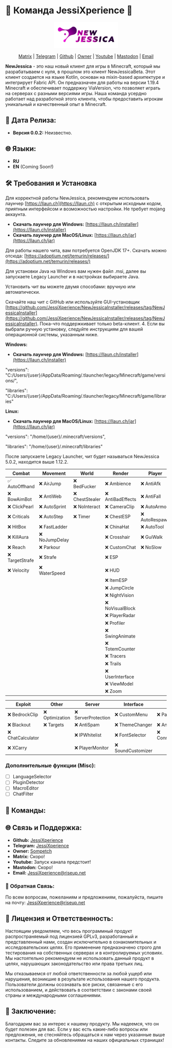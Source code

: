 # 🌟 Команда JessiXperience 🌟
<div align="center">
<p>
    <img width="200" src="https://github.com/JessiXperience/NewJessica/blob/alpha/NewJessica_logo.png">
</p>

[Matrix](#) |
[Telegram](https://t.me/JessiXperience) |
[Github](https://github.com/JessiXperience) |
[Owner](https://t.me/Sompetch) |
[Youtube](#) |
[Mastodon](https://mastodon.ml/@Sompetch) |
[Email](mailto:JessiXperience@riseup.net)
</div>

**NewJessica** - это наш новый клиент для игры в Minecraft, который мы разрабатываем с нуля, в прошлом это клиент NewJessicaBeta. Этот клиент создается на языке Kotlin, основан на mixin-based архитектуре и интегрирует Fabric API. Он предназначен для работы на версии 1.19.4 Minecraft и обеспечивает поддержку ViaVersion, что позволяет играть на серверах с разными версиями игры. Наша команда усердно работает над разработкой этого клиента, чтобы предоставить игрокам уникальный и качественный опыт в Minecraft.

## 📅 **Дата Релиза:**
- **Версия 0.0.2:** Неизвестно.

## 🌐 **Языки:**
- **RU**
- **EN** (Coming Soon!)

## 🛠️ **Требования и Установка**
Для корректной работы NewJessica, рекомендуем использовать лаунчер [https://llaun.ch](https://llaun.ch) с открытым исходным кодом, приятным интерфейсом и возможностью настройки. Не требует mojang аккаунта.

- **Скачать лаунчер для Windows:** [https://llaun.ch/installer](https://llaun.ch/installer)
- **Скачать лаунчер для MacOS/Linux:** [https://llaun.ch/jar](https://llaun.ch/jar)

Для работы нашего чита, вам потребуется OpenJDK 17+. Скачать можно отсюда: [https://adoptium.net/temurin/releases/](https://adoptium.net/temurin/releases/)

Для установки Java на Windows вам нужен файл .msi, далее вы запускаете Legacy Launcher и в настройках выбираете Java.

Установить чит вы можете двумя способами: вручную или автоматически.

Скачайте наш чит с GitHub или используйте GUI-установщик [https://github.com/JessiXperience/NewJessicaInstaller/releases/tag/NewJessicaInstaller](https://github.com/JessiXperience/NewJessicaInstaller/releases/tag/NewJessicaInstaller). Пока-что поддержкивает только beta-клиент.
4. Если вы выбрали ручную установку, следуйте инструкциям для вашей операционной системы, указанным ниже.

**Windows:**

- **Скачать лаунчер для Windows:** [https://llaun.ch/installer](https://llaun.ch/installer)

"versions": "C:/Users/{user}/AppData/Roaming/.tlauncher/legacy/Minecraft/game/versions/",

"libraries": "C:/Users/{user}/AppData/Roaming/.tlauncher/legacy/Minecraft/game/libraries"

**Linux:**
- **Скачать лаунчер для MacOS/Linux:** [https://llaun.ch/jar](https://llaun.ch/jar)

"versions": "/home/{user}/.minecraft/versions",

"libraries": "/home/{user}/.minecraft/libraries"

После запускаете Legacy Launcher, чит будет называться NewJessica 5.0.2, находится выше 1.12.2.

| Combat                 | Movement                 | World          | Render           | Player        |
|------------------------|--------------------------|----------------|------------------|---------------|
| ✅ AutoOffhand          | ❌ AirJump                | ❌ BedFucker    | ❌ Ambience       | ❌ AntiAfk     |
| ❌ BowAimBot            | ❌ AntiWeb                | ❌ ChestStealer | ❌ AntiBadEffects | ❌ AntiFall    |
| ❌ ClickPearl           | ❌ AutoSprint             | ❌ NoInteract   | ❌ CameraClip     | ❌ AutoArmor   |
| ❌ Criticals            | ❌ AutoStep               | ❌ Timer        | ❌ ChestESP       | ❌ AutoRespawn |
| ❌ HitBox               | ❌ FastLadder             |                | ❌ ChinaHat       | ❌ AutoTool    |
| ❌ KillAura             | ❌ NoJumpDelay            |                | ❌ Crosshair      | ❌ GuiWalk     |
| ❌ Reach                | ❌ Parkour                |                | ❌ CustomChat     | ❌ NoSlow      |
| ❌ TargetStrafe         | ❌ Strafe                 |                | ❌ ESP            |               |
| ❌ Velocity             | ❌ WaterSpeed             |                | ❌ HUD            |               |
|                        |                          |                | ❌ ItemESP        |               |
|                        |                          |                | ❌ JumpCircle     |               |
|                        |                          |                | ❌ NightVision    |               |
|                        |                          |                | ❌ NoVisualBlock  |               |
|                        |                          |                | ❌ PlayerRadar    |               |
|                        |                          |                | ❌ Profiler       |               |
|                        |                          |                | ❌ SwingAnimate   |               |
|                        |                          |                | ❌ TotemCounter   |               |
|                        |                          |                | ❌ Tracers        |               |
|                        |                          |                | ❌ Trails         |               |
|                        |                          |                | ❌ UserInterface  |               |
|                        |                          |                | ❌ ViewModel      |               |
|                        |                          |                | ❌ Zoom           |               |

| Exploit          | Other          | Server             | Interface         | Network               |
|------------------|----------------|--------------------|-------------------|-----------------------|
| ❌ BedrockClip    | ❌ Optimization | ❌ ServerProtection | ❌ CustomMenu      | ❌ PacketMonitor       |
| ❌ Blackout       | ❌ Targets      | ❌ AntiSpam         | ❌ ThemeChanger    | ❌ AntiDDoS            |
| ❌ ChatCalculator |                | ❌ IPWhitelist      | ❌ FontSelector    | ❌ ConnectionOptimizer |
| ❌ XCarry         |                | ❌ PlayerMonitor    | ❌ SoundCustomizer |                       |

### Дополнительные функции (Misc):
- [ ] LanguageSelector
- [ ] PluginDetector
- [ ] MacroEditor
- [ ] ChatFilter

## 📜 **Команды:**


## 🌐 **Связь и Поддержка:**
- **Github:** [JessiXperience](https://github.com/JessiXperience)
- **Telegram:** [JessiXperience](https://t.me/JessiXperience)
- **Owner:** [Sompetch](https://t.me/Sompetch)
- **Matrix:** Скоро!
- **Youtube:** Запуск канала предстоит!
- **Mastodon:** Скоро!
- **Email:** JessiXperience@riseup.net

### 💌 **Обратная Связь:**
По всем вопросам, пожеланиям и предложениям, пожалуйста, пишите на почту: JessiXperience@riseup.net

## 📜 **Лицензия и Ответственность:**
Настоящим уведомляем, что весь программный продукт распространяемый под лицензией GPLv3, разработанный и представленный нами, создан исключительно в ознакомительных и исследовательских целях. Его применение предназначено строго для тестирования на собственных серверах и в контролируемых условиях. Мы настоятельно рекомендуем не использовать данный продукт в целях, нарушающих законодательство или права третьих лиц.

Мы отказываемся от любой ответственности за любой ущерб или нарушения, возникшие в результате использования нашего продукта. Пользователи должны осознавать все риски, связанные с его использованием, и действовать в соответствии с законами своей страны и международными соглашениями.

## 📌 **Заключение:**
Благодарим вас за интерес к нашему продукту. Мы надеемся, что он будет полезен для вас. Если у вас есть какие-либо вопросы или предложения, не стесняйтесь обращаться к нам через указанные выше контакты. Следите за обновлениями на наших официальных страницах!



